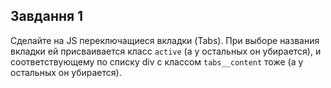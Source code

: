 ## Завдання 1

Сделайте на JS переключащиеся вкладки (Tabs). При выборе названия вкладки ей 
присваивается класс `active` (а у остальных он убирается), и соответствующему по списку div с классом `tabs__content` тоже (а у остальных он убирается).


